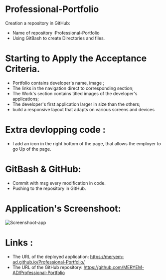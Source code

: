 # Professional-Portfolio
Creation a repository in GitHub:

  * Name of repository :Professional-Portfolio
  * Using GitBash to create Directories and files.

# Starting to Apply the Acceptance Criteria.

 * Portfolio contains developer's name, image ;
 * The links in the navigation direct to corresponding section;
 * The Work's section contains titled images of the developer's applications;
 * The developer's first application larger in size than the others;
 * build a responsive layout that adapts on various screens and devices


# Extra devlopping code :

* I add an icon in the right bottom of the page, that allows the employer to go Up of the page.

# GitBash & GitHub:

* Commit with msg every modification in code.
* Pushing to the repository in GitHub. 

# Application's Screenshoot:
![Screenshoot-app](images/Screenshoot-app.PNG)

# Links :

* The URL of the deployed application: https://meryem-ad.github.io/Professional-Portfolio/
* The URL of the GitHub repository: https://github.com/MERYEM-AD/Professional-Portfolio